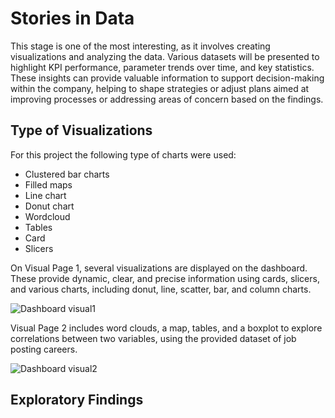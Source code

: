 # Stories in Data

This stage is one of the most interesting, as it involves creating visualizations and analyzing the data. Various datasets will be presented to highlight KPI performance, parameter trends over time, and key statistics. These insights can provide valuable information to support decision-making within the company, helping to shape strategies or adjust plans aimed at improving processes or addressing areas of concern based on the findings. 

## Type of Visualizations

For this project the following type of charts were used: 
- Clustered bar charts
- Filled maps
- Line chart
- Donut chart
- Wordcloud
- Tables
- Card
- Slicers

  

On Visual Page 1, several visualizations are displayed on the dashboard. These provide dynamic, clear, and precise information using cards, slicers, and various charts, including donut, line, scatter, bar, and column charts.


![Dashboard visual1](https://github.com/user-attachments/assets/37e9edff-ac4e-4451-a97a-113e6eb1f455)





Visual Page 2 includes word clouds, a map, tables, and a boxplot to explore correlations between two variables, using the provided dataset of job posting careers. 





![Dashboard visual2](https://github.com/user-attachments/assets/cad2eed0-82bd-4146-b1e4-90f0807ac160)












## Exploratory Findings 



















